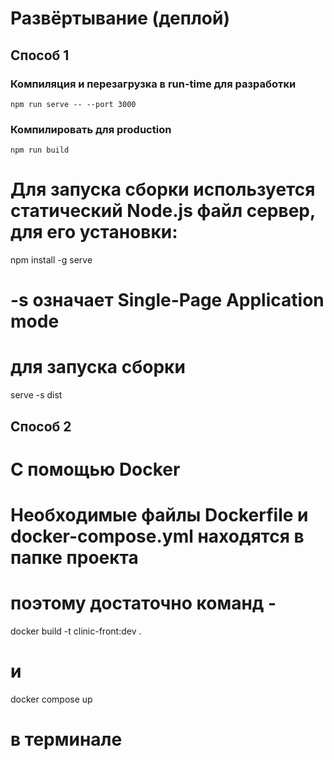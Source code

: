 # Развёртывание (деплой)

## Способ 1
### Компиляция и перезагрузка в run-time для разработки
```
npm run serve -- --port 3000
```

### Компилировать для production
```
npm run build
```
# Для запуска сборки используется статический Node.js файл сервер, для его установки:
npm install -g serve
# -s означает Single-Page Application mode

# для запуска сборки
serve -s dist

## Способ 2
# С помощью Docker
# Необходимые файлы Dockerfile и docker-compose.yml находятся в папке проекта
# поэтому достаточно команд -
docker build -t clinic-front:dev .
# и
docker compose up
# в терминале
